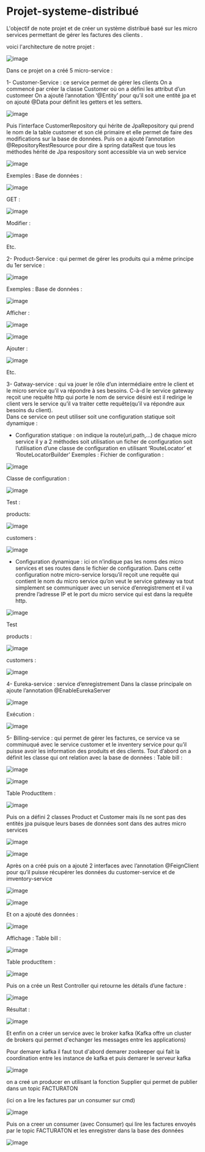 # Projet-systeme-distribué





L'objectif de note projet et de créer un système distribué basé sur les micro services permettant de gérer les factures des clients .

voici l'architecture de notre projet :
 

![image](https://user-images.githubusercontent.com/84719124/173137423-8cb049e5-cfeb-44ab-aff6-b904e8c36fcd.png)


Dans ce projet on a créé 5 micro-service : 

1-	Customer-Service : ce service permet de gérer les clients 
On a commencé par créer la classe Customer où on a défini les attribut d’un customeer 
On a ajouté l’annotation  ‘@Entity’ pour qu’il soit une entité jpa et on ajouté @Data pour définit les getters et les setters.
 
![image](https://user-images.githubusercontent.com/84719124/173137475-7a08614a-805f-4fd2-8141-f22094c2073e.png)


Puis l’interface CustomerRepository qui hérite de JpaRepository qui prend le nom de la table customer et son clé primaire et elle permet de faire des modifications sur la base de données.
Puis on a ajouté l’annotation @RepositoryRestResource pour dire à spring dataRest que tous les méthodes hérité de Jpa respository sont accessible via un web service 

![image](https://user-images.githubusercontent.com/84719124/173114881-320a4735-3e45-4a17-ba52-b88f7513bcbd.png)

 

Exemples :
Base de données :

![image](https://user-images.githubusercontent.com/84719124/173114908-4bf797f6-9b4b-409a-92d3-879f7be2f35a.png)

 
GET :

![image](https://user-images.githubusercontent.com/84719124/173114923-59591c0a-0f3d-4afd-a925-410d0ae97138.png)

  

Modifier :

![image](https://user-images.githubusercontent.com/84719124/173114941-0d1643d8-0847-4dc9-a404-96238c8fdd97.png)

  
Etc.

2-	Product-Service : qui permet de gérer les produits qui a même principe du 1er service :
 
![image](https://user-images.githubusercontent.com/84719124/173114964-a9ad3861-4564-4616-8ec3-ec41de685329.png)


 

Exemples :
 Base de données :
 
 ![image](https://user-images.githubusercontent.com/84719124/173114994-ee3b08b7-3ca2-48b4-a4d7-2c9f93cbdf7c.png)


Afficher :
 
![image](https://user-images.githubusercontent.com/84719124/173115018-af773b7c-fed4-4239-a7a6-499014ce5981.png)

![image](https://user-images.githubusercontent.com/84719124/173115064-985b8c0c-b0c4-4967-a295-5f0349fa99c1.png)

 

Ajouter :

![image](https://user-images.githubusercontent.com/84719124/173115082-29d9d0d7-9faf-4f3c-9dc3-b9016466467e.png)

 
Etc.

3-	Gatway-service : qui va jouer le rôle d’un intermédiaire entre le client et le micro service qu’il va répondre à ses besoins. C-à-d le service gateway reçoit une requête http qui porte le nom de service désiré est il redirige le client vers le service qu’il va traiter cette requête(qu’il va répondre aux besoins du client).  
Dans ce service on peut utiliser soit une configuration statique soit dynamique :
-	Configuration statique :  on indique la route(uri,path,…) de chaque micro service il y a 2 méthodes soit utilisation un ficher de configuration soit l’utilisation d’une classe de configuration en utilisant ‘RouteLocator’ et ‘RouteLocatorBuilder’
Exemples : 
Fichier de configuration :
 
 ![image](https://user-images.githubusercontent.com/84719124/173115124-fd1968f2-389f-47c3-9c1c-844616a0cadc.png)


Classe de configuration :
 
 ![image](https://user-images.githubusercontent.com/84719124/173115141-7ec54168-6a04-4d86-9ab7-41588be73337.png)


Test :

products:

![image](https://user-images.githubusercontent.com/84719124/173115162-a63c49ed-7cfc-49ec-a2d0-8448f4ffa50a.png)

customers :

![image](https://user-images.githubusercontent.com/84719124/173115205-e9d9d235-168c-41ec-864f-682ae2c48743.png)



-	Configuration dynamique : ici on n’indique pas les noms des micro services et ses routes dans le fichier de configuration. Dans cette configuration notre micro-service lorsqu’il reçoit une requête qui contient le nom du micro service qu’on veut le service gateway va tout simplement se communiquer avec un service d’enregistrement et il va prendre l’adresse IP et le port du micro service qui est dans la requête http. 
 
 ![image](https://user-images.githubusercontent.com/84719124/173115331-c725ecb1-0170-4c83-82ff-867003b8fca5.png)


Test 

products :

![image](https://user-images.githubusercontent.com/84719124/173115381-a7d369cb-b9dd-4867-a98d-539ef5b67303.png)

customers :


![image](https://user-images.githubusercontent.com/84719124/173115419-c88f8f35-89e3-4493-8742-2b967a2913c2.png)
 

4-	Eureka-service : service d’enregistrement 
Dans la classe principale on ajoute l’annotation @EnableEurekaServer


![image](https://user-images.githubusercontent.com/84719124/173115468-9e7f8e15-35d4-44a3-a5f4-2a1386dbc0a3.png)

 
Exécution :
  
![image](https://user-images.githubusercontent.com/84719124/173115489-f9a78e43-a01e-48f9-a680-6018a40717fa.png)


5-	Billing-service : qui permet de gérer les factures, ce service va se comminuqué avec le service customer et le inventery service pour qu’il puisse avoir les information des produits et des clients.
Tout d’abord on a définit les classe qui ont relation avec la base de données :
		Table bill :

 
 ![image](https://user-images.githubusercontent.com/84719124/173115534-6ae3f6b7-1137-4a8d-a076-6375da749cab.png)


![image](https://user-images.githubusercontent.com/84719124/173115573-e04e00c5-e711-41c9-bb8b-67121a8e5829.png)



Table ProductItem :
 
 ![image](https://user-images.githubusercontent.com/84719124/173115677-dd6e430f-f7f6-4d18-b00e-14e71ccefd70.png)
 
 Puis on a défini 2 classes Product et Customer mais ils ne sont pas des entités jpa puisque leurs bases de données sont dans des autres micro services

![image](https://user-images.githubusercontent.com/84719124/173115736-548d048e-b351-48e3-a4d5-7f5c7f5ed0a3.png)


    
![image](https://user-images.githubusercontent.com/84719124/173115760-deff3a0e-5870-4ba9-9a3b-99e8a606db88.png) 

 Après on a créé puis on a ajouté 2 interfaces avec l’annotation @FeignClient pour qu’il puisse récupérer les données du customer-service et de imventory-service 
 
![image](https://user-images.githubusercontent.com/84719124/173115819-155db001-7b8b-49c4-a060-387107992557.png)
 


  
 ![image](https://user-images.githubusercontent.com/84719124/173115846-8f1862f5-f836-472c-82ae-9b2764527148.png)




Et on a ajouté des données :

![image](https://user-images.githubusercontent.com/84719124/173115869-192b6d90-c9e8-4431-b67f-04ed15d7ab73.png)
 

Affichage :
Table bill :
 
 ![image](https://user-images.githubusercontent.com/84719124/173115911-620d9b9b-9f48-4ed1-945b-36bf0a28c0ce.png)


Table productItem :

![image](https://user-images.githubusercontent.com/84719124/173115898-96e598e2-acf3-481a-9ceb-86e91cfe0f82.png)
 
 Puis on a crée un Rest Controller qui retourne les détails d’une facture :
 
 
![image](https://user-images.githubusercontent.com/84719124/173115929-26221727-b23a-422c-ac69-e049e6fd3ef4.png)


Résultat :  


![image](https://user-images.githubusercontent.com/84719124/173115973-3bb2e68d-3a51-4687-ab4e-028d2bec3bde.png)


Et enfin on a créer un service avec le broker kafka (Kafka offre un cluster de brokers qui permet d'echanger les messages entre les applications)

Pour demarer kafka il faut tout d'abord demarer zookeeper qui fait la coordination entre les instance de kafka et puis demarer le serveur kafka

![image](https://user-images.githubusercontent.com/84719124/173118201-527595e3-670a-4404-83a4-840be6a4f28b.png)

on a creé un producer en utilisant la fonction Supplier qui permet de publier dans un topic FACTURATON

(ici on a lire les factures par un consumer sur cmd)

![image](https://user-images.githubusercontent.com/84719124/173119737-d05c0d70-e91b-4b32-a234-55459dbde2f1.png)

  
Puis on a creer un consumer (avec Consumer) qui lire les factures envoyés par le topic FACTURATON et les enregistrer dans la base des données

![image](https://user-images.githubusercontent.com/84719124/173119926-16db15cf-6855-441e-a8b8-107170f0a9a1.png)




 


